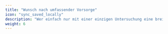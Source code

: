 ```yaml
---
title: "Wunsch nach umfassender Vorsorge"
icon: "sync_saved_locally"
description: "Wer einfach nur mit einer einzigen Untersuchung eine breit angelegte Vorsorge möchte, trifft mit einem MRT eine gute Wahl, weil es viele verschiedene Risiken abdeckt."
weight: 6
---
```

